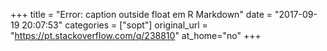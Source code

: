 +++
title = "Error: caption outside float em R Markdown"
date = "2017-09-19 20:07:53"
categories = ["sopt"]
original_url = "https://pt.stackoverflow.com/q/238810"
at_home="no"
+++

